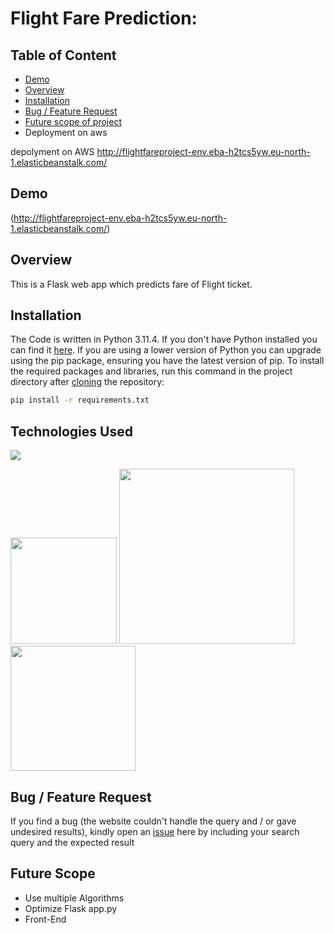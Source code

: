 # Flight Fare Prediction: 

## Table of Content
  * [Demo](#demo)
  * [Overview](#overview)
  * [Installation](#installation)
  * [Bug / Feature Request](#bug---feature-request)
  * [Future scope of project](#future-scope)
  * Deployment on aws

depolyment on AWS
http://flightfareproject-env.eba-h2tcs5yw.eu-north-1.elasticbeanstalk.com/
## Demo
(http://flightfareproject-env.eba-h2tcs5yw.eu-north-1.elasticbeanstalk.com/)

## Overview
This is a Flask web app which predicts fare of Flight ticket.


## Installation
The Code is written in Python 3.11.4. If you don't have Python installed you can find it [here](https://www.python.org/downloads/). If you are using a lower version of Python you can upgrade using the pip package, ensuring you have the latest version of pip. To install the required packages and libraries, run this command in the project directory after [cloning](https://www.howtogeek.com/451360/how-to-clone-a-github-repository/) the repository:
```bash
pip install -r requirements.txt
```

## Technologies Used

![](https://forthebadge.com/images/badges/made-with-python.svg)

[<img target="_blank" src="https://flask.palletsprojects.com/en/1.1.x/_images/flask-logo.png" width=170>](https://flask.palletsprojects.com/en/1.1.x/) [<img target="_blank" src="https://number1.co.za/wp-content/uploads/2017/10/gunicorn_logo-300x85.png" width=280>](https://gunicorn.org) [<img target="_blank" src="https://scikit-learn.org/stable/_static/scikit-learn-logo-small.png" width=200>](https://scikit-learn.org/stable/) 


## Bug / Feature Request

If you find a bug (the website couldn't handle the query and / or gave undesired results), kindly open an [issue](https://github.com/vikas2567sharma/flight-fare-prediction) here by including your search query and the expected result

## Future Scope

* Use multiple Algorithms
* Optimize Flask app.py
* Front-End 
